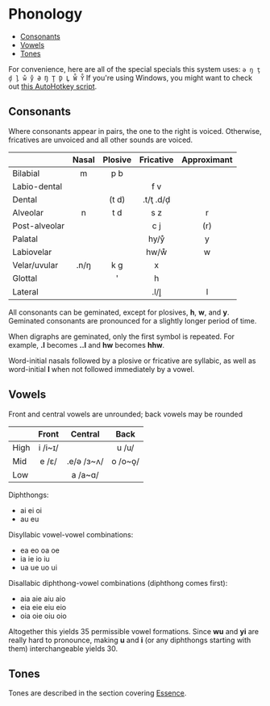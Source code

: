 # Phonology

* [Consonants](#consonants)
* [Vowels](#vowels)
* [Tones](#tones)

For convenience, here are all of the special specials this system uses: `ə ŋ ţ ḑ l̥ ẘ ẙ Ə Ŋ Ţ Ḑ L̥ W̊ Y̊` If you're using Windows, you might want to check out [this AutoHotkey script](special_symbols.ahk).

## Consonants

Where consonants appear in pairs, the one to the right is voiced. Otherwise, fricatives are unvoiced and all other sounds are voiced.

|               | Nasal  | Plosive | Fricative | Approximant |
|---------------|:------:|:-------:|:---------:|:-----------:|
| Bilabial      |   m    |   p b   |           |             |
| Labio-dental  |        |         |    f v    |             |
| Dental        |        |  (t d)  | .t/ţ .d/ḑ |             |
| Alveolar      |   n    |   t d   |    s z    |      r      |
| Post-alveolar |        |         |    c j    |     (r)     |
| Palatal       |        |         |   hy/ẙ    |      y      |
| Labiovelar    |        |         |   hw/ẘ    |      w      |
| Velar/uvular  |  .n/ŋ  |   k g   |     x     |             |
| Glottal       |        |    '    |     h     |             |
| Lateral       |        |         |   .l/l̥    |      l      |

All consonants can be geminated, except for plosives, **h**, **w**, and **y**. Geminated consonants are pronounced for a slightly longer period of time.

When digraphs are geminated, only the first symbol is repeated. For example, **.l** becomes **..l** and **hw** becomes **hhw**.

Word-initial nasals followed by a plosive or fricative are syllabic, as well as word-initial **l** when not followed immediately by a vowel.

## Vowels

Front and central vowels are unrounded; back vowels may be rounded

|      |  Front  |  Central   |  Back   |
|------|:-------:|:----------:|:-------:|
| High | i /i~ɪ/ |            |  u /u/  |
| Mid  |  e /ɛ/  | .e/ə /ɜ~ʌ/ | o /o~o̞/ |
| Low  |         |  a /a~ɑ/   |         |

Diphthongs:

* ai ei oi
* au eu

Disyllabic vowel-vowel combinations:

* ea eo oa oe
* ia ie io iu
* ua ue uo ui

Disallabic diphthong-vowel combinations (diphthong comes first):

* aia aie aiu aio
* eia eie eiu eio
* oia oie oiu oio

Altogether this yields 35 permissible vowel formations. Since **wu** and **yi** are really hard to pronounce, making **u** and **i** (or any diphthongs starting with them) interchangeable yields 30.

## Tones

Tones are described in the section covering [Essence](essence_and_register.md#essence).

